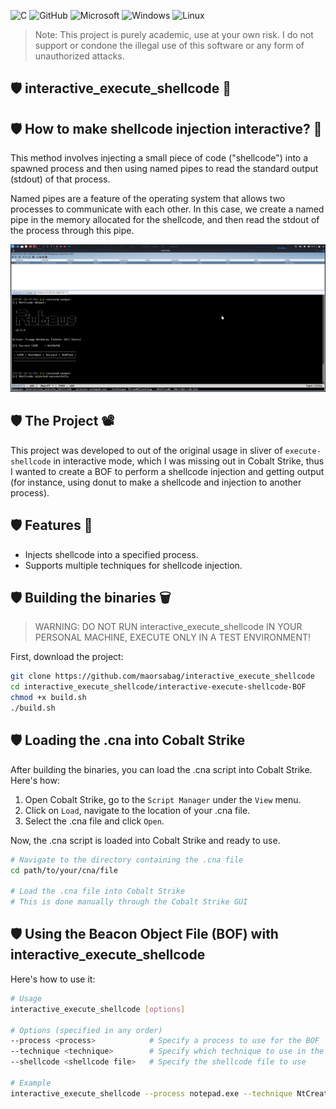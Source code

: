 
![C](https://img.shields.io/badge/c-%2300599C.svg?style=for-the-badge&logo=c&logoColor=white) ![GitHub](https://img.shields.io/badge/github-%23121011.svg?style=for-the-badge&logo=github&logoColor=white) ![Microsoft](https://img.shields.io/badge/Microsoft-0078D4?style=for-the-badge&logo=microsoft&logoColor=white) ![Windows](https://img.shields.io/badge/Windows-0078D6?style=for-the-badge&logo=windows&logoColor=white) ![Linux](https://img.shields.io/badge/Linux-FCC624?style=for-the-badge&logo=linux&logoColor=black)

> Note: This project is purely academic, use at your own risk. I do not support or condone the illegal use of this software or any form of unauthorized attacks.

## 🛡️ interactive_execute_shellcode 🚀

## 🛡️ How to make shellcode injection interactive? 🚀

This method involves injecting a small piece of code ("shellcode") into a spawned process and then using named pipes to read the standard output (stdout) of that process.

Named pipes are a feature of the operating system that allows two processes to communicate with each other. In this case, we create a named pipe in the memory allocated for the shellcode, and then read the stdout of the process through this pipe.


<img src="pics/poc.png" >

## 🛡️ The Project 📽️

This project was developed to out of the original usage in sliver of `execute-shellcode` in interactive mode, which I was missing out in Cobalt Strike, thus I wanted to create a BOF to perform a shellcode injection and getting output (for instance, using donut to make a shellcode and injection to another process).

## 🛡️ Features 👾
- Injects shellcode into a specified process.
- Supports multiple techniques for shellcode injection.

## 🛡️ Building the binaries 🗑️
> WARNING: DO NOT RUN interactive_execute_shellcode IN YOUR PERSONAL MACHINE, EXECUTE ONLY IN A TEST ENVIRONMENT!

First, download the project:

```bash
git clone https://github.com/maorsabag/interactive_execute_shellcode
cd interactive_execute_shellcode/interactive-execute-shellcode-BOF
chmod +x build.sh
./build.sh
```

## 🛡️ Loading the .cna into Cobalt Strike

After building the binaries, you can load the .cna script into Cobalt Strike. Here's how:

1. Open Cobalt Strike, go to the `Script Manager` under the `View` menu.
2. Click on `Load`, navigate to the location of your .cna file.
3. Select the .cna file and click `Open`.

Now, the .cna script is loaded into Cobalt Strike and ready to use.

```bash
# Navigate to the directory containing the .cna file
cd path/to/your/cna/file

# Load the .cna file into Cobalt Strike
# This is done manually through the Cobalt Strike GUI
```

## 🛡️ Using the Beacon Object File (BOF) with interactive_execute_shellcode

Here's how to use it:

```bash
# Usage
interactive_execute_shellcode [options]

# Options (specified in any order)
--process <process>            # Specify a process to use for the BOF
--technique <technique>        # Specify which technique to use in the BOF
--shellcode <shellcode file>   # Specify the shellcode file to use

# Example
interactive_execute_shellcode --process notepad.exe --technique NtCreateThreadEx --shellcode shellcode.bin
